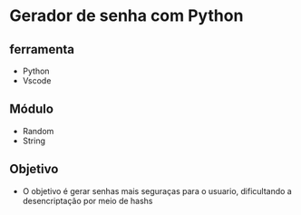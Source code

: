 # Gerador de senha com Python

## ferramenta
- Python
- Vscode

## Módulo
- Random 
- String

## Objetivo
- O objetivo é gerar senhas mais seguraças para o usuario, dificultando a desencriptação por meio de hashs
